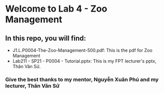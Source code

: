 # Welcome to Lab 4 - Zoo Management

## In this repo, you will find:
* J1.L.P0004-The-Zoo-Management-500.pdf: This is the pdf for Zoo Management
* Lab211 - SP21 - P0004 - Tutorial.pptx: This is my FPT lecturer's pptx, Thân Văn Sử.


### Give the best thanks to my mentor, Nguyễn Xuân Phú and my lecturer, Thân Văn Sử
